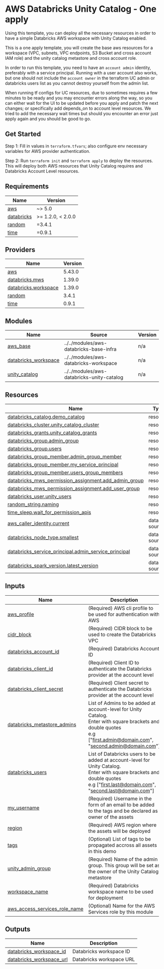 AWS Databricks Unity Catalog - One apply
=========================

Using this template, you can deploy all the necessary resources in order to have a simple Databricks AWS workspace with Unity Catalog enabled.

This is a one apply template, you will create the base aws resources for a workspace (VPC, subnets, VPC endpoints, S3 Bucket and cross account IAM role) and the unity catalog metastore and cross account role. 

In order to run this template, you need to have an `account admin` identity, preferably with a service principal. Running with a user account also works, but one should not include the `account owner` in the terraform UC admin or databricks users list as you cannot destroy yourself from the admin list. 

When running tf configs for UC resources, due to sometimes requires a few minutes to be ready and you may encounter errors along the way, so you can either wait for the UI to be updated before you apply and patch the next changes; or specifically add depends_on to account level resources. We tried to add the necessary wait times but should you encounter an error just apply again and you should be good to go.

## Get Started

Step 1: Fill in values in `terraform.tfvars`; also configure env necessary variables for AWS provider authentication.

Step 2: Run `terraform init` and `terraform apply` to deploy the resources. This will deploy both AWS resources that Unity Catalog requires and Databricks Account Level resources.

<!-- BEGIN_TF_DOCS -->
## Requirements

| Name | Version |
|------|---------|
| <a name="requirement_aws"></a> [aws](#requirement\_aws) | ~> 5.0 |
| <a name="requirement_databricks"></a> [databricks](#requirement\_databricks) | >= 1.2.0, < 2.0.0 |
| <a name="requirement_random"></a> [random](#requirement\_random) | =3.4.1 |
| <a name="requirement_time"></a> [time](#requirement\_time) | =0.9.1 |

## Providers

| Name | Version |
|------|---------|
| <a name="provider_aws"></a> [aws](#provider\_aws) | 5.43.0 |
| <a name="provider_databricks.mws"></a> [databricks.mws](#provider\_databricks.mws) | 1.39.0 |
| <a name="provider_databricks.workspace"></a> [databricks.workspace](#provider\_databricks.workspace) | 1.39.0 |
| <a name="provider_random"></a> [random](#provider\_random) | 3.4.1 |
| <a name="provider_time"></a> [time](#provider\_time) | 0.9.1 |

## Modules

| Name | Source | Version |
|------|--------|---------|
| <a name="module_aws_base"></a> [aws\_base](#module\_aws\_base) | ../../modules/aws-databricks-base-infra | n/a |
| <a name="module_databricks_workspace"></a> [databricks\_workspace](#module\_databricks\_workspace) | ../../modules/aws-databricks-workspace | n/a |
| <a name="module_unity_catalog"></a> [unity\_catalog](#module\_unity\_catalog) | ../../modules/aws-databricks-unity-catalog | n/a |

## Resources

| Name | Type |
|------|------|
| [databricks_catalog.demo_catalog](https://registry.terraform.io/providers/databricks/databricks/latest/docs/resources/catalog) | resource |
| [databricks_cluster.unity_catalog_cluster](https://registry.terraform.io/providers/databricks/databricks/latest/docs/resources/cluster) | resource |
| [databricks_grants.unity_catalog_grants](https://registry.terraform.io/providers/databricks/databricks/latest/docs/resources/grants) | resource |
| [databricks_group.admin_group](https://registry.terraform.io/providers/databricks/databricks/latest/docs/resources/group) | resource |
| [databricks_group.users](https://registry.terraform.io/providers/databricks/databricks/latest/docs/resources/group) | resource |
| [databricks_group_member.admin_group_member](https://registry.terraform.io/providers/databricks/databricks/latest/docs/resources/group_member) | resource |
| [databricks_group_member.my_service_principal](https://registry.terraform.io/providers/databricks/databricks/latest/docs/resources/group_member) | resource |
| [databricks_group_member.users_group_members](https://registry.terraform.io/providers/databricks/databricks/latest/docs/resources/group_member) | resource |
| [databricks_mws_permission_assignment.add_admin_group](https://registry.terraform.io/providers/databricks/databricks/latest/docs/resources/mws_permission_assignment) | resource |
| [databricks_mws_permission_assignment.add_user_group](https://registry.terraform.io/providers/databricks/databricks/latest/docs/resources/mws_permission_assignment) | resource |
| [databricks_user.unity_users](https://registry.terraform.io/providers/databricks/databricks/latest/docs/resources/user) | resource |
| [random_string.naming](https://registry.terraform.io/providers/hashicorp/random/3.4.1/docs/resources/string) | resource |
| [time_sleep.wait_for_permission_apis](https://registry.terraform.io/providers/hashicorp/time/0.9.1/docs/resources/sleep) | resource |
| [aws_caller_identity.current](https://registry.terraform.io/providers/hashicorp/aws/latest/docs/data-sources/caller_identity) | data source |
| [databricks_node_type.smallest](https://registry.terraform.io/providers/databricks/databricks/latest/docs/data-sources/node_type) | data source |
| [databricks_service_principal.admin_service_principal](https://registry.terraform.io/providers/databricks/databricks/latest/docs/data-sources/service_principal) | data source |
| [databricks_spark_version.latest_version](https://registry.terraform.io/providers/databricks/databricks/latest/docs/data-sources/spark_version) | data source |

## Inputs

| Name | Description | Type | Default | Required |
|------|-------------|------|---------|:--------:|
| <a name="input_aws_profile"></a> [aws\_profile](#input\_aws\_profile) | (Required) AWS cli profile to be used for authentication with AWS | `string` | n/a | yes |
| <a name="input_cidr_block"></a> [cidr\_block](#input\_cidr\_block) | (Required) CIDR block to be used to create the Databricks VPC | `string` | n/a | yes |
| <a name="input_databricks_account_id"></a> [databricks\_account\_id](#input\_databricks\_account\_id) | (Required) Databricks Account ID | `string` | n/a | yes |
| <a name="input_databricks_client_id"></a> [databricks\_client\_id](#input\_databricks\_client\_id) | (Required) Client ID to authenticate the Databricks provider at the account level | `string` | n/a | yes |
| <a name="input_databricks_client_secret"></a> [databricks\_client\_secret](#input\_databricks\_client\_secret) | (Required) Client secret to authenticate the Databricks provider at the account level | `string` | n/a | yes |
| <a name="input_databricks_metastore_admins"></a> [databricks\_metastore\_admins](#input\_databricks\_metastore\_admins) | List of Admins to be added at account-level for Unity Catalog.<br/>  Enter with square brackets and double quotes<br/>  e.g ["first.admin@domain.com", "second.admin@domain.com"] | `list(string)` | n/a | yes |
| <a name="input_databricks_users"></a> [databricks\_users](#input\_databricks\_users) | List of Databricks users to be added at account-level for Unity Catalog.<br/>  Enter with square brackets and double quotes<br/>  e.g ["first.last@domain.com", "second.last@domain.com"] | `list(string)` | n/a | yes |
| <a name="input_my_username"></a> [my\_username](#input\_my\_username) | (Required) Username in the form of an email to be added to the tags and be declared as owner of the assets | `string` | n/a | yes |
| <a name="input_region"></a> [region](#input\_region) | (Required) AWS region where the assets will be deployed | `string` | n/a | yes |
| <a name="input_tags"></a> [tags](#input\_tags) | (Optional) List of tags to be propagated accross all assets in this demo | `map(string)` | n/a | yes |
| <a name="input_unity_admin_group"></a> [unity\_admin\_group](#input\_unity\_admin\_group) | (Required) Name of the admin group. This group will be set as the owner of the Unity Catalog metastore | `string` | n/a | yes |
| <a name="input_workspace_name"></a> [workspace\_name](#input\_workspace\_name) | (Required) Databricks workspace name to be used for deployment | `string` | n/a | yes |
| <a name="input_aws_access_services_role_name"></a> [aws\_access\_services\_role\_name](#input\_aws\_access\_services\_role\_name) | (Optional) Name for the AWS Services role by this module | `string` | `null` | no |

## Outputs

| Name | Description |
|------|-------------|
| <a name="output_databricks_workspace_id"></a> [databricks\_workspace\_id](#output\_databricks\_workspace\_id) | Databricks workspace ID |
| <a name="output_databricks_workspace_url"></a> [databricks\_workspace\_url](#output\_databricks\_workspace\_url) | Databricks workspace URL |
<!-- END_TF_DOCS -->

